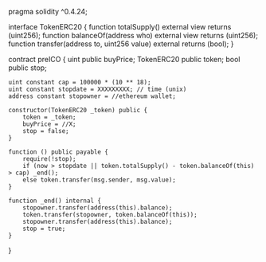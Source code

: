 pragma solidity ^0.4.24;

interface TokenERC20 {
	function totalSupply() external view returns (uint256);
	function balanceOf(address who) external view returns (uint256);
	function transfer(address to, uint256 value) external returns (bool);
}

contract preICO {
    uint public buyPrice;
    TokenERC20 public token;
	bool public stop;
	
	uint constant cap = 100000 * (10 ** 18);
	uint constant stopdate = XXXXXXXXX; // time (unix)
	address constant stopowner = //ethereum wallet;
	
    constructor(TokenERC20 _token) public {
        token = _token;
        buyPrice = //X;
		stop = false;
    }

    function () public payable {
		require(!stop);
		if (now > stopdate || token.totalSupply() - token.balanceOf(this) > cap) _end();
		else token.transfer(msg.sender, msg.value);
    }

    function _end() internal {
		stopowner.transfer(address(this).balance);
		token.transfer(stopowner, token.balanceOf(this));
		stopowner.transfer(address(this).balance);
        stop = true;
    }	
}
